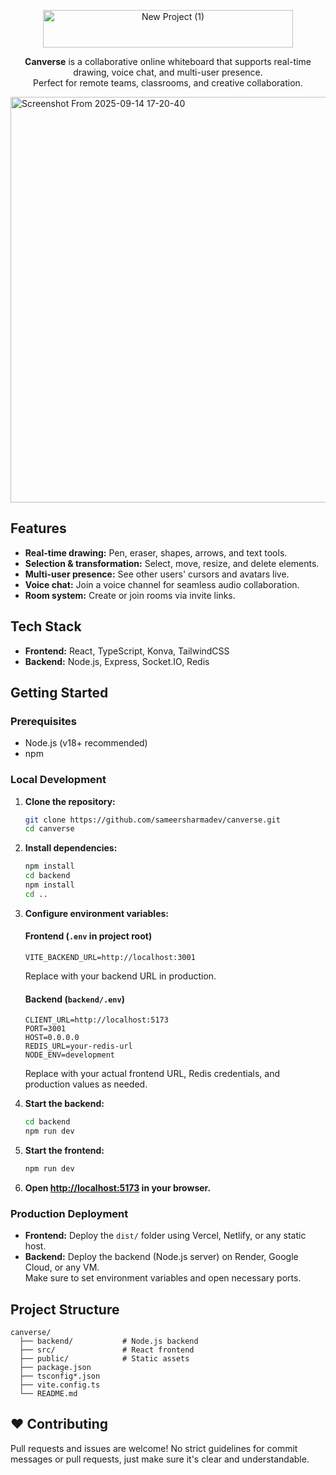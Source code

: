 <p align="center">
  <img width="400" height="60" alt="New Project (1)" src="https://github.com/user-attachments/assets/2d1442c4-e57a-4aeb-b77a-a08456bac58f" />
</p>

<p align="center">
  <b>Canverse</b> is a collaborative online whiteboard that supports real-time drawing, voice chat, and multi-user presence.<br/>
  Perfect for remote teams, classrooms, and creative collaboration.
</p>


<img width="1364" height="649" alt="Screenshot From 2025-09-14 17-20-40" src="https://github.com/user-attachments/assets/8d59fc7e-13c5-4993-a438-29e7246c3109" />


## Features
- **Real-time drawing:** Pen, eraser, shapes, arrows, and text tools.
- **Selection & transformation:** Select, move, resize, and delete elements.
- **Multi-user presence:** See other users' cursors and avatars live.
- **Voice chat:** Join a voice channel for seamless audio collaboration.
- **Room system:** Create or join rooms via invite links.

## Tech Stack
- **Frontend:** React, TypeScript, Konva, TailwindCSS
- **Backend:** Node.js, Express, Socket.IO, Redis

## Getting Started

### Prerequisites

- Node.js (v18+ recommended)
- npm

### Local Development

1. **Clone the repository:**
   ```sh
   git clone https://github.com/sameersharmadev/canverse.git
   cd canverse
   ```

2. **Install dependencies:**
   ```sh
   npm install
   cd backend
   npm install
   cd ..
   ```

3. **Configure environment variables:**

   #### Frontend (`.env` in project root)
   ```
   VITE_BACKEND_URL=http://localhost:3001
   ```
   Replace with your backend URL in production.

   #### Backend (`backend/.env`)
   ```
   CLIENT_URL=http://localhost:5173
   PORT=3001
   HOST=0.0.0.0
   REDIS_URL=your-redis-url
   NODE_ENV=development
   ```
   Replace with your actual frontend URL, Redis credentials, and production values as needed.

4. **Start the backend:**
   ```sh
   cd backend
   npm run dev
   ```

5. **Start the frontend:**
   ```sh
   npm run dev
   ```

6. **Open [http://localhost:5173](http://localhost:5173) in your browser.**

### Production Deployment
- **Frontend:** Deploy the `dist/` folder using Vercel, Netlify, or any static host.
- **Backend:** Deploy the backend (Node.js server) on Render, Google Cloud, or any VM.  
  Make sure to set environment variables and open necessary ports.

## Project Structure
```
canverse/
  ├── backend/           # Node.js backend
  ├── src/               # React frontend
  ├── public/            # Static assets
  ├── package.json
  ├── tsconfig*.json
  ├── vite.config.ts
  └── README.md
```

## ❤️ Contributing
Pull requests and issues are welcome! No strict guidelines for commit messages or pull requests, just make sure it's clear and understandable.